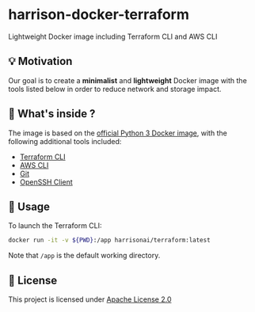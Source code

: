 # harrison-docker-terraform
Lightweight Docker image including Terraform CLI and AWS CLI

## 💡 Motivation
Our goal is to create a **minimalist** and **lightweight** Docker image with the tools listed below in order to reduce network and storage impact.

## 🔧 What's inside ?

The image is based on the [official Python 3 Docker image](https://hub.docker.com/_/python), with the following additional tools included:

* [Terraform CLI](https://www.terraform.io/docs/commands/index.html)
* [AWS CLI](https://aws.amazon.com/cli/)
* [Git](https://git-scm.com/)
* [OpenSSH Client](https://www.openssh.com)

## 🚀 Usage

To launch the Terraform CLI:

```bash
docker run -it -v ${PWD}:/app harrisonai/terraform:latest
```

Note that `/app` is the default working directory.

## 📖 License
This project is licensed under [Apache License 2.0](https://raw.githubusercontent.com/harrison-ai/harrison-ai-terraform-docker/master/LICENSE)
